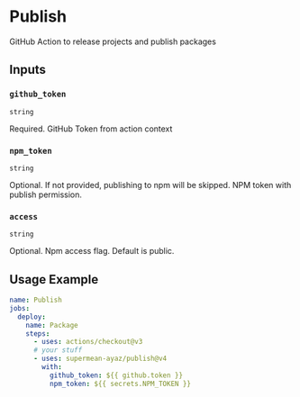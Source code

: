 # Publish

GitHub Action to release projects and publish packages

## Inputs

### `github_token`

`string`

Required. GitHub Token from action context

### `npm_token`

`string`

Optional. If not provided, publishing to npm will be skipped.
NPM token with publish permission.

### `access`

`string`

Optional. Npm access flag. Default is public.

## Usage Example

````yaml
name: Publish
jobs:
  deploy:
    name: Package
    steps:
      - uses: actions/checkout@v3
      # your stuff
      - uses: supermean-ayaz/publish@v4
        with:
          github_token: ${{ github.token }}
          npm_token: ${{ secrets.NPM_TOKEN }}
````

